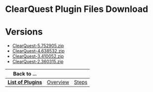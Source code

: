 
ClearQuest Plugin Files Download
================================

# Versions

- [ClearQuest-5.752905.zip](https://raw.githubusercontent.com/UrbanCode/IBM-UCB-PLUGINS/main/files/ClearQuest/ClearQuest-5.752905.zip)
- [ClearQuest-4.638532.zip](https://raw.githubusercontent.com/UrbanCode/IBM-UCB-PLUGINS/main/files/ClearQuest/ClearQuest-4.638532.zip)
- [ClearQuest-3.410052.zip](https://raw.githubusercontent.com/UrbanCode/IBM-UCB-PLUGINS/main/files/ClearQuest/ClearQuest-3.410052.zip)
- [ClearQuest-2.360315.zip](https://raw.githubusercontent.com/UrbanCode/IBM-UCB-PLUGINS/main/files/ClearQuest/ClearQuest-2.360315.zip)

|Back to ...|||
| :---: | :---: | :---: |
|[**List of Plugins**](../../index.md)|[Overview](./overview.md)|[Steps](./steps.md)|
